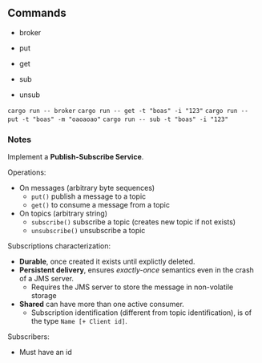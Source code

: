 ## Commands

- broker

- put <topic> <msg>

- get <id> <topic>
- sub <id> <topic>
- unsub <id> <topic>

`cargo run -- broker`
`cargo run -- get -t "boas" -i "123"`
`cargo run -- put -t "boas" -m "oaoaoao"`
`cargo run -- sub -t "boas" -i "123"`

### Notes

Implement a **Publish-Subscribe Service**.

Operations:

- On messages (arbitrary byte sequences)
  - `put()` publish a message to a topic
  - `get()` to consume a message from a topic
- On topics (arbitrary string)
  - `subscribe()` subscribe a topic (creates new topic if not exists)
  - `unsubscribe()` unsubscribe a topic

Subscriptions characterization:

- **Durable**, once created it exists until explictly deleted.
- **Persistent delivery**, ensures *exactly-once* semantics even in the crash of a JMS server.
  - Requires the JMS server to store the message in non-volatile storage
- **Shared** can have more than one active consumer. 
  - Subscription identification (different from topic identification), is of the type `Name [+ Client id]`.

Subscribers:

- Must have an id
